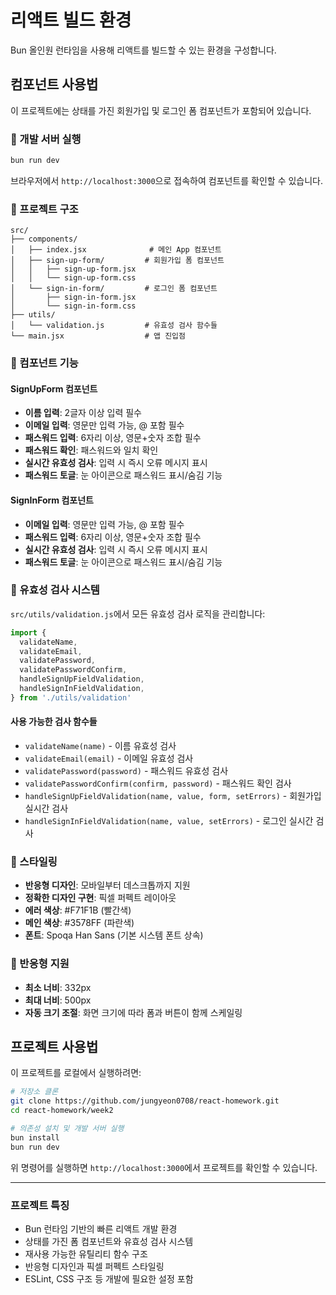 # 리액트 빌드 환경

Bun 올인원 런타임을 사용해 리액트를 빌드할 수 있는 환경을 구성합니다.

## 컴포넌트 사용법

이 프로젝트에는 상태를 가진 회원가입 및 로그인 폼 컴포넌트가 포함되어 있습니다.

### 🚀 개발 서버 실행

```sh
bun run dev
```

브라우저에서 `http://localhost:3000`으로 접속하여 컴포넌트를 확인할 수 있습니다.

### 📁 프로젝트 구조

```
src/
├── components/
│   ├── index.jsx              # 메인 App 컴포넌트
│   ├── sign-up-form/         # 회원가입 폼 컴포넌트
│   │   ├── sign-up-form.jsx
│   │   └── sign-up-form.css
│   └── sign-in-form/         # 로그인 폼 컴포넌트
│       ├── sign-in-form.jsx
│       └── sign-in-form.css
├── utils/
│   └── validation.js         # 유효성 검사 함수들
└── main.jsx                  # 앱 진입점
```

### 🎯 컴포넌트 기능

#### SignUpForm 컴포넌트

- **이름 입력**: 2글자 이상 입력 필수
- **이메일 입력**: 영문만 입력 가능, @ 포함 필수
- **패스워드 입력**: 6자리 이상, 영문+숫자 조합 필수
- **패스워드 확인**: 패스워드와 일치 확인
- **실시간 유효성 검사**: 입력 시 즉시 오류 메시지 표시
- **패스워드 토글**: 눈 아이콘으로 패스워드 표시/숨김 기능

#### SignInForm 컴포넌트

- **이메일 입력**: 영문만 입력 가능, @ 포함 필수
- **패스워드 입력**: 6자리 이상, 영문+숫자 조합 필수
- **실시간 유효성 검사**: 입력 시 즉시 오류 메시지 표시
- **패스워드 토글**: 눈 아이콘으로 패스워드 표시/숨김 기능

### 🔧 유효성 검사 시스템

`src/utils/validation.js`에서 모든 유효성 검사 로직을 관리합니다:

```javascript
import {
  validateName,
  validateEmail,
  validatePassword,
  validatePasswordConfirm,
  handleSignUpFieldValidation,
  handleSignInFieldValidation,
} from './utils/validation'
```

#### 사용 가능한 검사 함수들

- `validateName(name)` - 이름 유효성 검사
- `validateEmail(email)` - 이메일 유효성 검사
- `validatePassword(password)` - 패스워드 유효성 검사
- `validatePasswordConfirm(confirm, password)` - 패스워드 확인 검사
- `handleSignUpFieldValidation(name, value, form, setErrors)` - 회원가입 실시간 검사
- `handleSignInFieldValidation(name, value, setErrors)` - 로그인 실시간 검사

### 🎨 스타일링

- **반응형 디자인**: 모바일부터 데스크톱까지 지원
- **정확한 디자인 구현**: 픽셀 퍼펙트 레이아웃
- **에러 색상**: #F71F1B (빨간색)
- **메인 색상**: #3578FF (파란색)
- **폰트**: Spoqa Han Sans (기본 시스템 폰트 상속)

### 📱 반응형 지원

- **최소 너비**: 332px
- **최대 너비**: 500px
- **자동 크기 조절**: 화면 크기에 따라 폼과 버튼이 함께 스케일링

## 프로젝트 사용법

이 프로젝트를 로컬에서 실행하려면:

```sh
# 저장소 클론
git clone https://github.com/jungyeon0708/react-homework.git
cd react-homework/week2

# 의존성 설치 및 개발 서버 실행
bun install
bun run dev
```

위 명령어를 실행하면 `http://localhost:3000`에서 프로젝트를 확인할 수 있습니다.

---

### 프로젝트 특징

- Bun 런타임 기반의 빠른 리액트 개발 환경
- 상태를 가진 폼 컴포넌트와 유효성 검사 시스템
- 재사용 가능한 유틸리티 함수 구조
- 반응형 디자인과 픽셀 퍼펙트 스타일링
- ESLint, CSS 구조 등 개발에 필요한 설정 포함

